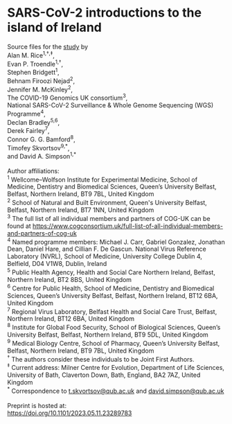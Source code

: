 # SARS-CoV-2 introductions to the island of Ireland
Source files for the <a href=https://doi.org/10.1101/2023.05.11.23289783>study</a> by<br>
Alan M. Rice<sup>1,†,‡</sup>,<br>
Evan P. Troendle<sup>1,†</sup>,<br>
Stephen Bridgett<sup>1</sup>,<br>
Behnam Firoozi Nejad<sup>2</sup>,<br>
Jennifer M. McKinley<sup>2</sup>,<br>
The COVID-19 Genomics UK consortium<sup>3</sup>,<br>
National SARS-CoV-2 Surveillance \& Whole Genome Sequencing (WGS) Programme<sup>4</sup>,<br>
Declan Bradley<sup>5,6</sup>,<br>
Derek Fairley<sup>7</sup>,<br>
Connor G. G. Bamford<sup>8</sup>,<br>
Timofey Skvortsov<sup>9,\*</sup>,<br>
and
David A. Simpson<sup>1,\*</sup><br>
<br>
Author affiliations:<br>
<sup>1</sup> Wellcome–Wolfson Institute for Experimental Medicine, School of Medicine, Dentistry and Biomedical Sciences, Queen’s University Belfast, Belfast, Northern Ireland, BT9 7BL, United Kingdom <br>
<sup>2</sup> School of Natural and Built Environment, Queen's University Belfast, Belfast, Northern Ireland, BT7 1NN, United Kingdom<br>
<sup>3</sup> The full list of all individual members and partners of COG-UK can be found at <a href=https://www.cogconsortium.uk/full-list-of-all-individual-members-and-partners-of-cog-uk>https://www.cogconsortium.uk/full-list-of-all-individual-members-and-partners-of-cog-uk</a><br>
<sup>4</sup> Named programme members: Michael J. Carr, Gabriel Gonzalez, Jonathan Dean, Daniel Hare, and Cillian F. De Gascun. National Virus Reference Laboratory (NVRL), School of Medicine, University College Dublin 4, Belfield, D04 V1W8, Dublin, Ireland<br>
<sup>5</sup> Public Health Agency, Health and Social Care Northern Ireland, Belfast, Northern Ireland, BT2 8BS, United Kingdom<br>
<sup>6</sup> Centre for Public Health, School of Medicine, Dentistry and Biomedical Sciences, Queen’s University Belfast, Belfast, Northern Ireland, BT12 6BA, United Kingdom<br>
<sup>7</sup> Regional Virus Laboratory, Belfast Health and Social Care Trust, Belfast, Northern Ireland, BT12 6BA, United Kingdom<br>
<sup>8</sup> Institute for Global Food Security, School of Biological Sciences, Queen’s University Belfast, Belfast, Northern Ireland, BT9 5DL, United Kingdom<br>
<sup>9</sup> Medical Biology Centre, School of Pharmacy, Queen’s University Belfast, Belfast, Northern Ireland, BT9 7BL, United Kingdom<br>
<sup>†</sup> The authors consider these individuals to be Joint First Authors.<br>
<sup>‡</sup> Current address: Milner Centre for Evolution, Department of Life Sciences, University of Bath, Claverton Down, Bath, England, BA2 7AZ, United Kingdom<br>
<sup>*</sup> Correspondence to <a href=mailto:t.skvortsov@qub.ac.uk>t.skvortsov@qub.ac.uk</a> and <a href=mailto:david.simpson@qub.ac.uk>david.simpson@qub.ac.uk</a><br>
<br>
Preprint is hosted at:<br>
<a href=https://doi.org/10.1101/2023.05.11.23289783>https://doi.org/10.1101/2023.05.11.23289783</a>
